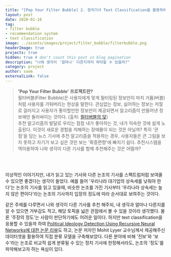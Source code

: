 ```yaml
---
title: "[Pop Your Filter Bubble] 2. 정치기사 Text Classification을 활용하여 논조의 스펙트럼을 파악할 수 있을까?"
layout: post
date: 2020-01-16 
tag: 
- filter bubble
- recommendation system
- text classification
image: ../assets/images/project/filter_bubble/filterbubble.png
headerImage: true
projects: true
hidden: true # don't count this post in blog pagination
description: "나와 생각이 '얼마나' 다른지까지 파악할 수 있을까?"
category: project
author: soom
externalLink: false
---
```


> **'Pop Your Filter Bubble' 프로젝트란?**    
필터버블(Filter Bubble)은 사용자에게 맞게 필터링된 정보만이 마치 거품(버블)처럼 사용자를 가둬버리는 현상을 말한다. 관심없는 정보, 싫어하는 정보는 저절로 걸러지고 사용자가 좋아할만한 정보만이 제공되면서 알고리즘이 만들어낸 정보에만 둘러싸이는 것이다. (출처: [필터버블의 덫](http://weekly.chosun.com/client/news/viw.asp?ctcd=c02&nNewsNumb=002509100003))  
추천 알고리즘의 발달로 우리는 점점 내가 좋아하는 것, 내가 익숙한 것에 쉽게 노출된다. 이것이 새로운 경험을 저해하는 장애물이 되는 것은 아닐까? 특히 '관점'을 담는 뉴스 기사에 추천 알고리즘을 적용하는 경우, 사용자들은 큰 그림을 보지 못하고 자기가 보고 싶은 것만 보는 '확증편향'에 빠지기 쉽다. 추천시스템을 역이용하여 나와 생각이 다른 기사를 함께 추천해주는 것은 어떨까?  

<br/><br/>

이상적인 이야기지만, 내가 읽고 있는 기사와 다른 논조의 기사를 스펙트럼처럼 보여줄 수 있으면 좋겠다는 생각이 들었다.
예를 들어 '우리나라 대기업의 상속세를 낮춰야 한다'는 논조의 기사를 읽고 있을때, 
비슷한 논조를 가진 기사부터 '우리나라 상속세는 높지 않은 편이다'라는 논조의 기사까지 입장의 정도에 따라 순서대로 보여주는 것이다.  

같은 주제를 다루면서 나와 생각이 다른 기사를 추천 해주되, 내 생각과 얼마나 다른지를 알 수 있으면 거부감도 적고, 해당 토픽을 넓은 관점에서 볼 수 있을 것이라 생각했다. 
물론 '주장의 정도'는 사람이 판단하기에도 어려운 일이다. 하지만 text classification을 응용할 수 있을까 하여 
[Political Ideology Detection Using Recursive Neural Networks에 대한 논문 리뷰](https://soomsoomee.github.io/Political_Ideology-Detection-Using-Recursive-Neural-Networks/)도 하고,
논문 저자인 Mohit Lyyer 교수님께서 제공해주신 데이터셋을 활용하여 직접 분류 모델을 구축해보았다. 
다른 분야에 비해 '진보'와 '보수'라는 논조로 비교적 쉽게 분류될 수 있는 정치 기사에 한정해서라도, 논조의 '정도'를 파악해보고자 하는 욕심이 있다. 
